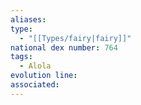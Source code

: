 ```yaml
---
aliases: 
type:
  - "[[Types/fairy|fairy]]"
national dex number: 764
tags:
  - Alola
evolution line: 
associated:
---
```

